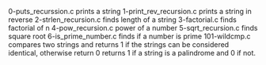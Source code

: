 0-puts_recurssion.c prints a string
1-print_rev_recursion.c prints a string in reverse
2-strlen_recursion.c finds length of a string
3-factorial.c finds factorial of n
4-pow_recursion.c power of a number
5-sqrt_recursion.c finds square root
6-is_prime_number.c finds if a number is prime
101-wildcmp.c compares two strings and returns 1 if the strings can be considered identical, otherwise return 0
returns 1 if a string is a palindrome and 0 if not.
